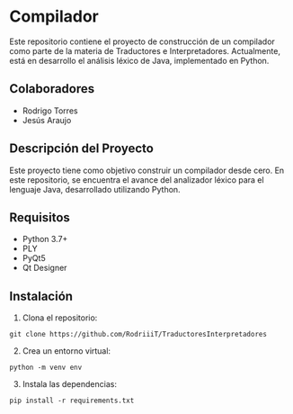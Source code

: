 # Compilador

Este repositorio contiene el proyecto de construcción de un compilador como parte de la materia de Traductores e Interpretadores. Actualmente, está en desarrollo el análisis léxico de Java, implementado en Python.

## Colaboradores

- Rodrigo Torres
- Jesús Araujo

## Descripción del Proyecto

Este proyecto tiene como objetivo construir un compilador desde cero. En este repositorio, se encuentra el avance del analizador léxico para el lenguaje Java, desarrollado utilizando Python.

## Requisitos

- Python 3.7+
- PLY
- PyQt5
- Qt Designer

## Instalación

1. Clona el repositorio:

`git clone https://github.com/RodriiiT/TraductoresInterpretadores`

2. Crea un entorno virtual:

`python -m venv env`

3. Instala las dependencias:

`pip install -r requirements.txt`

